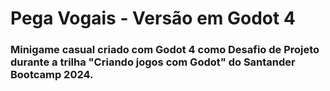 ﻿# Pega Vogais - Versão em Godot 4

### Minigame casual criado com Godot 4 como Desafio de Projeto durante a trilha "Criando jogos com Godot" do Santander Bootcamp 2024.
